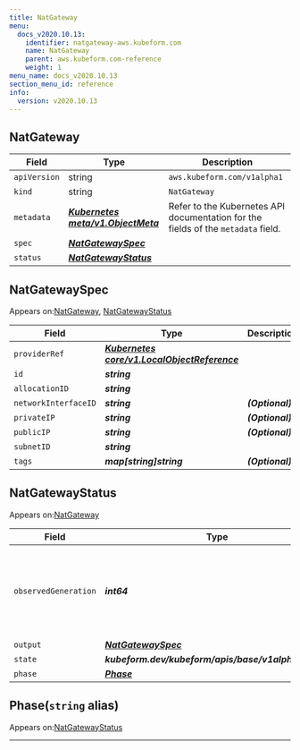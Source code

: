 ```yaml
---
title: NatGateway
menu:
  docs_v2020.10.13:
    identifier: natgateway-aws.kubeform.com
    name: NatGateway
    parent: aws.kubeform.com-reference
    weight: 1
menu_name: docs_v2020.10.13
section_menu_id: reference
info:
  version: v2020.10.13
---
```


## NatGateway
| Field | Type | Description |
| ------ | ----- | ----------- |
| `apiVersion` | string | `aws.kubeform.com/v1alpha1` |
|    `kind` | string | `NatGateway` |
| `metadata` | ***[Kubernetes meta/v1.ObjectMeta](https://kubernetes.io/docs/reference/generated/kubernetes-api/v1.13/#objectmeta-v1-meta)***|Refer to the Kubernetes API documentation for the fields of the `metadata` field.|
| `spec` | ***[NatGatewaySpec](#natgatewayspec)***||
| `status` | ***[NatGatewayStatus](#natgatewaystatus)***||
## NatGatewaySpec

Appears on:[NatGateway](#natgateway), [NatGatewayStatus](#natgatewaystatus)

| Field | Type | Description |
| ------ | ----- | ----------- |
| `providerRef` | ***[Kubernetes core/v1.LocalObjectReference](https://kubernetes.io/docs/reference/generated/kubernetes-api/v1.13/#localobjectreference-v1-core)***||
| `id` | ***string***||
| `allocationID` | ***string***||
| `networkInterfaceID` | ***string***| ***(Optional)*** |
| `privateIP` | ***string***| ***(Optional)*** |
| `publicIP` | ***string***| ***(Optional)*** |
| `subnetID` | ***string***||
| `tags` | ***map[string]string***| ***(Optional)*** |
## NatGatewayStatus

Appears on:[NatGateway](#natgateway)

| Field | Type | Description |
| ------ | ----- | ----------- |
| `observedGeneration` | ***int64***| ***(Optional)*** Resource generation, which is updated on mutation by the API Server.|
| `output` | ***[NatGatewaySpec](#natgatewayspec)***| ***(Optional)*** |
| `state` | ***kubeform.dev/kubeform/apis/base/v1alpha1.State***| ***(Optional)*** |
| `phase` | ***[Phase](#phase)***| ***(Optional)*** |
## Phase(`string` alias)

Appears on:[NatGatewayStatus](#natgatewaystatus)

---
